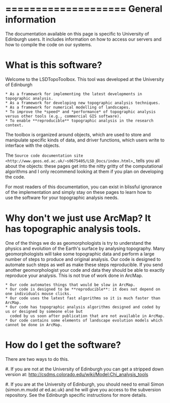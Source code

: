 ====================
General information
====================

The documentation available on this page is specific to University of Edinburgh users. 
It includes information on how to access our servers and how to compile the code on
our systems. 

What is this software?
======================

  Welcome to the LSDTopoToolbox. This tool was developed at the University of Edinburgh
  
    * As a framework for implementing the latest developments in topographic analysis.
    * As a framework for developing new topographic analysis techniques.
    * As a framework for numerical modelling of landscapes.
    * To improve the *speed* and *performance* of topographic analysis versus other tools (e.g., commercial GIS software).
    * To enable **reproducible** topographic analysis in the research context. 
  
  The toolbox is organized around objects, which are used to store and manipulate specific kinds of data, 
  and driver functions, which users write to interface with the objects. 
  
  The `Source code documentation site
  <http://www.geos.ed.ac.uk/~s0675405/LSD_Docs/index.html>`_
  tells you all about the objects: these pages get into the nitty gritty of the computational algorithms
  and I only recommend looking at them if you plan on developing the code. 
  
  For most readers of this documentation, 
  you can exist in blissful ignorance of the implementation and simply stay on these pages to learn how to  
  use the software for your topographic analysis needs. 

Why don't we just use ArcMap? It has topographic analysis tools.
================================================================

  One of the things we do as geomorphologists is try to understand the physics and evolution of the Earth's surface by analysing topography. 
  Many geomorphologists will take some topographic data and perform a large number of steps to produce and original analysis. 
  Our code is designed to automate such steps as well as make these steps reproducible. 
  If you send another geomorphologist your code and data they should be able to exactly reproduce your analysis. 
  This is not true of work done in ArcMap.  
  
    * Our code automates things that would be slow in ArcMap.
    * Our code is designed to be **reproducible**: it does not depend on one individuals mouse clicks. 
    * Our code uses the latest fast algorithms so it is much faster than ArcMap.
    * Our code has topographic analysis algorithms designed and coded by us or designed by someone else but 
      coded by us soon after publication that are not available in ArcMap. 
    * Our code contains some elements of landscape evolution models which cannot be done in ArcMap. 
  
How do I get the software?
==========================
  
  There are two ways to do this. 
  
  #. If you are not at the University of Edinburgh you can get a stripped down version at: 
     http://csdms.colorado.edu/wiki/Model:Chi_analysis_tools
     
  #. If you are at the University of Edinburgh, you should need to email Simon (simon.m.mudd _at_ ed.ac.uk)
     and he will give you access to the subversion repository. See the Edinburgh specific instructions for more details. 
   